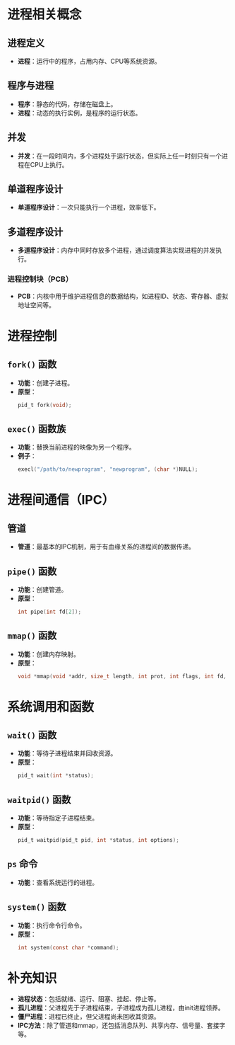 ﻿# 进程相关概念

## 进程定义
- **进程**：运行中的程序，占用内存、CPU等系统资源。

## 程序与进程
- **程序**：静态的代码，存储在磁盘上。
- **进程**：动态的执行实例，是程序的运行状态。

## 并发
- **并发**：在一段时间内，多个进程处于运行状态，但实际上任一时刻只有一个进程在CPU上执行。

## 单道程序设计
- **单道程序设计**：一次只能执行一个进程，效率低下。

## 多道程序设计
- **多道程序设计**：内存中同时存放多个进程，通过调度算法实现进程的并发执行。

### 进程控制块（PCB）
- **PCB**：内核中用于维护进程信息的数据结构，如进程ID、状态、寄存器、虚拟地址空间等。

# 进程控制

## `fork()` 函数
- **功能**：创建子进程。
- **原型**：
  ```c
  pid_t fork(void);
  ```

## `exec()` 函数族
- **功能**：替换当前进程的映像为另一个程序。
- **例子**：
  ```c
  execl("/path/to/newprogram", "newprogram", (char *)NULL);
  ```

# 进程间通信（IPC）

## 管道
- **管道**：最基本的IPC机制，用于有血缘关系的进程间的数据传递。

## `pipe()` 函数
- **功能**：创建管道。
- **原型**：
  ```c
  int pipe(int fd[2]);
  ```

## `mmap()` 函数
- **功能**：创建内存映射。
- **原型**：
  ```c
  void *mmap(void *addr, size_t length, int prot, int flags, int fd, off_t offset);
  ```

# 系统调用和函数

## `wait()` 函数
- **功能**：等待子进程结束并回收资源。
- **原型**：
  ```c
  pid_t wait(int *status);
  ```

## `waitpid()` 函数
- **功能**：等待指定子进程结束。
- **原型**：
  ```c
  pid_t waitpid(pid_t pid, int *status, int options);
  ```

## `ps` 命令
- **功能**：查看系统运行的进程。

## `system()` 函数
- **功能**：执行命令行命令。
- **原型**：
  ```c
  int system(const char *command);
  ```

# 补充知识

- **进程状态**：包括就绪、运行、阻塞、挂起、停止等。
- **孤儿进程**：父进程先于子进程结束，子进程成为孤儿进程，由init进程领养。
- **僵尸进程**：进程已终止，但父进程尚未回收其资源。
- **IPC方法**：除了管道和mmap，还包括消息队列、共享内存、信号量、套接字等。